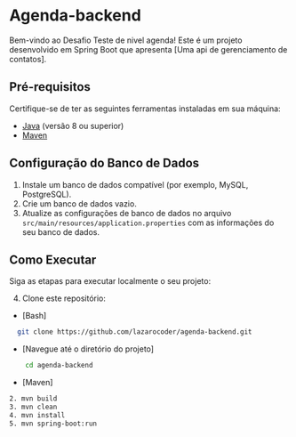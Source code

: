 # Agenda-backend
Bem-vindo ao Desafio Teste de nivel agenda! Este é um projeto desenvolvido em Spring Boot que apresenta [Uma api de gerenciamento de contatos].

## Pré-requisitos

Certifique-se de ter as seguintes ferramentas instaladas em sua máquina:

- [Java](https://www.oracle.com/java/technologies/javase-downloads.html) (versão 8 ou superior)
- [Maven](https://maven.apache.org/download.cgi)

## Configuração do Banco de Dados

1. Instale um banco de dados compatível (por exemplo, MySQL, PostgreSQL).
2. Crie um banco de dados vazio.
3. Atualize as configurações de banco de dados no arquivo `src/main/resources/application.properties` com as informações do seu banco de dados.

## Como Executar

Siga as etapas para executar localmente o seu projeto:

4. Clone este repositório:

- [Bash]

```bash
  git clone https://github.com/lazarocoder/agenda-backend.git
```

- [Navegue até o diretório do projeto]

```bash
    cd agenda-backend
```
- [Maven]
```bash
2. mvn build
3. mvn clean
4. mvn install
5. mvn spring-boot:run
```
